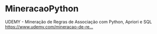 # MineracaoPython

UDEMY - Mineração de Regras de Associação com Python, Apriori e SQL https://www.udemy.com/mineracao-de-re…
